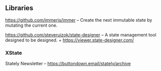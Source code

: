 ## Libraries

https://github.com/immerjs/immer – Create the next immutable state by mutating the current one.

https://github.com/steveruizok/state-designer – A state management tool designed to be designed. + https://viewer.state-designer.com/


### XState

Stately Newsletter  – https://buttondown.email/stately/archive